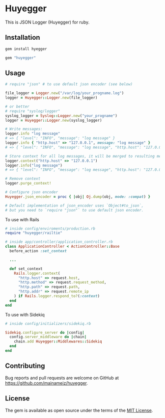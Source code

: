 # Huyegger

This is JSON Logger (Huyegger) for ruby.

## Installation

```ruby
gem install hyegger

gem "huyegger"
```

## Usage

```ruby
# require "json" # to use default json encoder (see below)

file_logger = Logger.new("/var/log/your_progname.log")
logger = Huyegger::Logger.new(file_logger)

# or better
# require "syslog/logger"
syslog_logger = Syslog::Logger.new("your_progname")
logger = Huyegger::Logger.new(syslog_logger)

# Write messages:
logger.info "log message"
# => { "level": "INFO", "message": "log message" }
logger.info { "http.host" => "127.0.0.1", message: "log message" }
# => { "level": "INFO", "message": "log message", "http.host": "127.0.0.1" }

# Store context for all log messages, it will be merged to resulting messages
logger.context("http.host" => "127.0.0.1")
logger.info("log message")
# => { "level": "INFO", "message": "log message", "http.host": "127.0.0.1" }

# Remove context
logger.purge_context!

# Configure json encoder
Huyegger.json_encoder = proc { |obj| Oj.dump(obj, mode: :compat) }

# Default implementation of json_encoder uses `Object#to_json`,
# but you need to `require "json"` to use default json encoder.
```

To use with Rails

```ruby
# inside config/enviroments/production.rb
require "huyegger/railtie"

# inside app/controller/application_controller.rb
class ApplicationController < ActionController::Base
  before_action :set_context

  ...

  def set_context
    Rails.logger.context(
      "http.host" => request.host,
      "http.method" => request.request_method,
      "http.path" => request.path,
      "http.addr" => request.remote_ip
    ) if Rails.logger.respond_to?(:context)
  end
end
```

To use with Sidekiq

```ruby
# inside config/initializers/sidekiq.rb

Sidekiq.configure_server do |config|
  config.server_middleware do |chain|
    chain.add Huyegger::Middlewares::Sidekiq
  end
end
```


## Contributing

Bug reports and pull requests are welcome on GitHub at https://github.com/mainameiz/huyegger.


## License

The gem is available as open source under the terms of the [MIT License](http://opensource.org/licenses/MIT).
